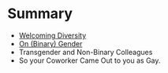# Summary

* [Welcoming Diversity](README.md)
* [On (Binary) Gender](on_binary_gender.md)
* Transgender and Non-Binary Colleagues
* So your Coworker Came Out to you as Gay.

